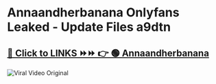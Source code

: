 
 # Annaandherbanana Onlyfans Leaked - Update Files a9dtn

## <h2><a href="https://clipsfans.com/Annaandherbanana&ref=git">🔗 Click to LINKS ⏩⏩ 👉 🟢 Annaandherbanana </a></h2>

<a href="https://clipsfans.com/Annaandherbanana&ref=git" rel="nofollow" data-target="animated-image.originalLink"><img src="https://i.ibb.co.com/xMMVF88/686577567.gif" alt="Viral Video Original" style="max-width: 100%; display: inline-block;" data-target="animated-image.originalImage"></a>

